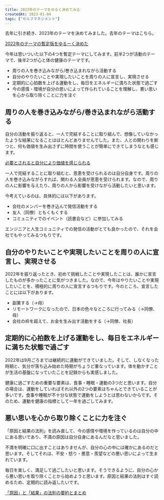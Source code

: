 ```yaml
---
title: 2023年のテーマをゆるく決めてみる
createdAt: 2023-01-04
tags: ["セルフマネジメント"]
---
```


去年に引き続き、2023年のテーマを決めてみました。去年のテーマはこちら。

[2022年のテーマの暫定版をゆるーく決めた](https://blog.tekihei2317.com/articles/1ot3cw142k1i7b)

今年は思いついた以下の4つを暫定テーマにしてみます。前半2つが活動のテーマで、後半2つが心と体の健康のテーマです。

- 周りの人を巻き込みながら/巻き込まれながら活動する
- 自分のやりたいことや実現したいことを周りの人に宣言し、実現させる
- 定期的に心拍数を上げる運動をし、毎日をエネルギーに満ちた状態で過ごす
- 今の感情・環境が自分の思いによって作られていることを理解し、悪い思いを心から取り除くことに力を注ぐ

## 周りの人を巻き込みながら/巻き込まれながら活動する

自分の活動を振り返ると、一人で完結することに取り組んで、想像していなかったような結果になることはほとんどありませんでした。また、人との関わりを断つと、何も価値を生み出さずに時間を使うことが簡単にできてしまうなとも感じます。

[必要とされると自分により価値を感じられる](https://blog.tekihei2317.com/articles/67c5e6abad45f2)

一人で完結することに取り組むと、恩恵を受けられるのは自分自身です。周りの人を巻き込みながらすれば、関わる人全員が恩恵を受けられます。なので、周りの人に影響を与えたり、周りの人から影響を受けながら活動したいと思います。

今考えているのは、具体的には以下があります。

- 会社のメンバーを巻き込んで発信活動をする
- 友人（同僚）ともくもくする
- コミュニティでのイベント（読書会など）に参加してみる

エンジニアと人生コミュニティでの発信の活動がとても良かったので、それを会社でもやってみるつもりです。

## 自分のやりたいことや実現したいことを周りの人に宣言し、実現させる

2022年を振り返ったとき、初めて挑戦したことや実現したことは、誰かに宣言したものが多かったことに気がつきました。なので、今年はやりたいことや実現したいことを、積極的に周りの人に宣言するつもりです。今のところ、宣言したことには以下があります。

- 副業する（→母）
- リモートワークになったので、日本の色々なところに行ってみる（→同僚、母）
- 会社の枠を超えて、お金を生み出す活動をする（→同僚、社長）

## 定期的に心拍数を上げる運動をし、毎日をエネルギーに満ちた状態で過ごす

2022年は9月ごろまでは継続的に運動ができていました。そして、しなくなった時期と、気分が落ち込み始めた時期がちょうど重なっています。体を動かすことが生活の基盤になっていたことを記録からも実感しました。

健康に過ごすための重要な要素は、食事・睡眠・運動の3つだと思います。自分の場合は、運動をしていればそれ以外の2つの要素はちゃんとできていることが多いです。食事や睡眠が不十分な状態で運動をしようとは思わないからです。そのため、運動を健康の指標として一年を過ごしてみます。

## 悪い思いを心から取り除くことに力を注ぐ

「原因と結果の法則」を読み直して、今の感情や環境を作っているのは自分の中にある思いであり、不満の原因は自分自身にあるんだなと思いました。

不満を明確に口に出すことはありませんが、自分の心の中には確かにあるのだと思います。そしてそれは、不安・怒り・悪意・羨望などの悪い思いによって生まれています。

毎日を楽しく、満足して過ごしたいと思います。そうできるように、自分の心から悪い思いを取り除くことから始めようと思います。原因と結果の法則はすぐ読めるため、定期的に読み返したいです。

[「原因」と「結果」の法則の要約とまとめ](https://blog.tekihei2317.com/articles/zv9zcoy536b36q)
